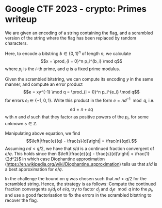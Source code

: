 # Google CTF 2023 - crypto: Primes writeup

We are given an encoding of a string containing the flag, and a scrambled version of the string where the flag has been replaced by random characters.

Here, to encode a bitstring $b \in \{0,1\}^n$ of length $n$, we calculate
$$x = \prod_{i = 0}^n p_i^{b_i} \mod q$$
where $p_i$ is the $i$-th prime, and $q$ is a fixed prime modulus.

Given the scrambled bitstring, we can compute its encoding $y$ in the same manner, and compute an error product
$$e = xy^{-1} \mod q = \prod_{i = 0}^n p_i^{e_i} \mod q$$
for errors $e_i \in \{-1,0,1\}$. Write this product in the form $e = nd^{-1} \mod q$, i.e.
$$ed = n + sq$$
with $n$ and $d$ such that they factor as positive powers of the $p_i$, for some unknown $s \in \mathbb{Z}$.

Manipulating above equation, we find
$$\left|\frac{e}{q} - \frac{s}{d}\right| = \frac{n}{qd}.$$
Assuming $nd < q/2$, we have that $s/d$ is a continued fraction convergent of $e/q$. This holds since then $\left|\frac{e}{q} - \frac{s}{d}\right| < \frac{1}{2d^2}$ in which case Diophantine approximation (https://en.wikipedia.org/wiki/Diophantine_approximation) tells us that $s/d$ is a best approximation for $e/q$.

In the challenge the bound on $q$ was chosen such that $nd < q/2$ for the scrambled string. Hence, the strategy is as follows: Compute the continued fraction convergents $s_j/d_j$ of $e/q$, try to factor $d_j$ and $d_je \mod q$ into the $p_i$, and use a good factorisation to fix the errors in the scrambled bitstring to recover the flag.
